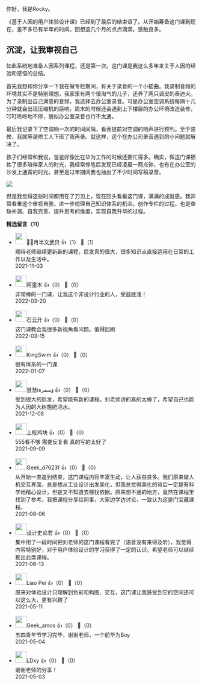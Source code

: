 你好，我是Rocky。

《基于人因的用户体验设计课》已经到了最后的结束语了。从开始筹备这门课到现在，差不多已有半年的时间。回想这几个月的点点滴滴，感触良多。

## 沉淀，让我审视自己

如此系统地准备人因系列课程，还是第一次。这门课是我这么多年来关于人因的经验和感悟的总结。

首先我想和你分享一下我在做专栏期间，有关于录音的一个小插曲。我录制音频的环境其实不是特别理想，我家里有两个很淘气的儿子，还养了两只调皮的泰迪犬。为了录制出自己满意的音频，我选择去办公室录音。可是办公室空调系统每隔十几分钟就会出现压缩机的巨响，周末的时候还会遇到上下楼层的办公环境改造装修，叮叮咚咚地不停，貌似办公室录音也行不太通。

最后我记录下了空调响一次的时间间隔，看表提前对空调的响声进行预判。至于装修，我就等装修工人下班了我再录。就这样，这个在办公司录音遇到的小问题就解决了。

孩子们经常和我说，爸爸好像比在华为工作的时候还要忙得多。确实，做这门课牺牲了很多陪伴家人的时光，我经常停笔后发现已经凌晨一两点钟，也有在办公室的沙发上通宵的时光。甚至是过年期间我也抽出了不少时间写稿录音。

![](https://static001.geekbang.org/resource/image/86/cf/86fdf8f07052f7da7a9a496e725505cf.jpg?wh=1920%2A1280)

但是我觉得这些时间都用在了刀刃上，现在回头看看这门课，满满的成就感。我非常看重这个审视自我，进一步梳理自己知识体系的机会。创作专栏的过程，也是查缺补漏、自我完善、提升思考的维度，实现自我升华的过程。
<div><strong>精选留言（11）</strong></div><ul>
<li><img src="https://static001.geekbang.org/account/avatar/00/2a/b3/9d/a0b2cb94.jpg" width="30px"><span>🐑🐑月半文武贝</span> 👍（1） 💬（1）<div>期待老师继续更新新的课程，启发真的很大，很多知识点直接运用在日常的工作以及生活中。</div>2021-11-03</li><br/><li><img src="http://thirdwx.qlogo.cn/mmopen/vi_32/jBy8W5IyGwicZnWEE7PPxmNbygWvic7zGMxB2zKwGgaibm61f9SGvOP844V5bbA6tyMqroXVBAINVveSbLMaI6NYg/132" width="30px"><span>阿童木</span> 👍（0） 💬（0）<div>非常棒的一门课，让我这个非设计行业的人，受益匪浅！</div>2022-03-20</li><br/><li><img src="https://static001.geekbang.org/account/avatar/00/0f/a0/c3/c5db35df.jpg" width="30px"><span>石云升</span> 👍（0） 💬（0）<div>这门课教会我很多新视角看问题。值得回刷</div>2022-03-15</li><br/><li><img src="https://static001.geekbang.org/account/avatar/00/0f/a0/2b/efa6dc2e.jpg" width="30px"><span>KingSwim</span> 👍（0） 💬（0）<div>很有体系的一门课</div>2022-01-07</li><br/><li><img src="https://static001.geekbang.org/account/avatar/00/2b/58/16/5cab0920.jpg" width="30px"><span>慧慧isسمر</span> 👍（0） 💬（0）<div>受到很大的启发，希望能有新的课程。刘老师讲的真的太棒了，希望自己也能为人因的大树施肥浇水。</div>2021-12-08</li><br/><li><img src="https://static001.geekbang.org/account/avatar/00/24/db/95/d53324b4.jpg" width="30px"><span>上校鸡块</span> 👍（0） 💬（0）<div>555看不够  需要反复看  真的写的太好了</div>2021-09-09</li><br/><li><img src="http://thirdwx.qlogo.cn/mmopen/vi_32/Q0j4TwGTfTIXjLm1ZXhj5biabggVkr0v1Ix8thEQhFfmxMTLqZXvSxEQib1Pia1DCH5BpGe7TZAUgiaOcH83bFBFaQ/132" width="30px"><span>Geek_d7623f</span> 👍（0） 💬（0）<div>从开始一直追到结束，这门课程内容丰富生动，让人获益良多。我们原来做人机交互界面，总是想从工业设计出发美化，但我总觉得美化的背后一定是有科学地精心设计，但是又不知道去哪找依据。原来想不通的地方，竟然在课程里找到了参考。我把课程分享给同事，大家边学边讨论，一致认为这是门宝藏课程。</div>2021-08-06</li><br/><li><img src="https://static001.geekbang.org/account/avatar/00/28/88/54/0f576e21.jpg" width="30px"><span>设计史论君</span> 👍（0） 💬（0）<div>集中用了一段时间把刘老师的这门课程看完了（语音没有来得及听），我觉得内容特别好，对于用户体验设计的学习获得了一定的认识。希望老师可以继续推出此类课程。</div>2021-06-13</li><br/><li><img src="https://static001.geekbang.org/account/avatar/00/11/3c/e1/ff07970b.jpg" width="30px"><span>Liao Pei</span> 👍（0） 💬（0）<div>原来对体验设计只理解到色彩和构图、交互，这门课让我感受到它的空间还可以这么大，更有兴趣了</div>2021-05-11</li><br/><li><img src="https://static001.geekbang.org/account/avatar/00/27/0a/58/7b08522f.jpg" width="30px"><span>Geek_amos</span> 👍（0） 💬（0）<div>五四青年节学习完毕，谢谢老师，一个前华为Boy</div>2021-05-04</li><br/><li><img src="https://static001.geekbang.org/account/avatar/00/12/23/66/413c0bb5.jpg" width="30px"><span>LDxy</span> 👍（0） 💬（0）<div>谢谢老师的分享！</div>2021-05-03</li><br/>
</ul>